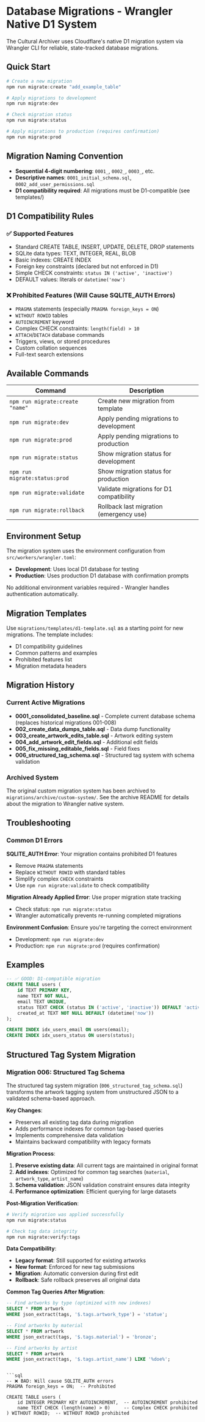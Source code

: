# Database Migrations - Wrangler Native D1 System

The Cultural Archiver uses Cloudflare's native D1 migration system via Wrangler CLI for reliable, state-tracked database migrations.

## Quick Start

```powershell
# Create a new migration
npm run migrate:create "add_example_table"

# Apply migrations to development
npm run migrate:dev

# Check migration status
npm run migrate:status

# Apply migrations to production (requires confirmation)
npm run migrate:prod
```

## Migration Naming Convention

- **Sequential 4-digit numbering**: `0001_`, `0002_`, `0003_`, etc.
- **Descriptive names**: `0001_initial_schema.sql`, `0002_add_user_permissions.sql`
- **D1 compatibility required**: All migrations must be D1-compatible (see templates/)

## D1 Compatibility Rules

### ✅ Supported Features

- Standard CREATE TABLE, INSERT, UPDATE, DELETE, DROP statements
- SQLite data types: TEXT, INTEGER, REAL, BLOB
- Basic indexes: CREATE INDEX
- Foreign key constraints (declared but not enforced in D1)
- Simple CHECK constraints: `status IN ('active', 'inactive')`
- DEFAULT values: literals or `datetime('now')`

### ❌ Prohibited Features (Will Cause SQLITE_AUTH Errors)

- `PRAGMA` statements (especially `PRAGMA foreign_keys = ON`)
- `WITHOUT ROWID` tables
- `AUTOINCREMENT` keyword
- Complex CHECK constraints: `length(field) > 10`
- `ATTACH`/`DETACH` database commands
- Triggers, views, or stored procedures
- Custom collation sequences
- Full-text search extensions

## Available Commands

| Command                         | Description                              |
| ------------------------------- | ---------------------------------------- |
| `npm run migrate:create "name"` | Create new migration from template       |
| `npm run migrate:dev`           | Apply pending migrations to development  |
| `npm run migrate:prod`          | Apply pending migrations to production   |
| `npm run migrate:status`        | Show migration status for development    |
| `npm run migrate:status:prod`   | Show migration status for production     |
| `npm run migrate:validate`      | Validate migrations for D1 compatibility |
| `npm run migrate:rollback`      | Rollback last migration (emergency use)  |

## Environment Setup

The migration system uses the environment configuration from `src/workers/wrangler.toml`:

- **Development**: Uses local D1 database for testing
- **Production**: Uses production D1 database with confirmation prompts

No additional environment variables required - Wrangler handles authentication automatically.

## Migration Templates

Use `migrations/templates/d1-template.sql` as a starting point for new migrations. The template includes:

- D1 compatibility guidelines
- Common patterns and examples
- Prohibited features list
- Migration metadata headers

## Migration History

### Current Active Migrations

- **0001_consolidated_baseline.sql** - Complete current database schema (replaces historical migrations 001-008)
- **002_create_data_dumps_table.sql** - Data dump functionality
- **003_create_artwork_edits_table.sql** - Artwork editing system
- **004_add_artwork_edit_fields.sql** - Additional edit fields
- **005_fix_missing_editable_fields.sql** - Field fixes
- **006_structured_tag_schema.sql** - Structured tag system with schema validation

### Archived System

The original custom migration system has been archived to `migrations/archive/custom-system/`. See the archive README for details about the migration to Wrangler native system.

## Troubleshooting

### Common D1 Errors

**SQLITE_AUTH Error**: Your migration contains prohibited D1 features

- Remove `PRAGMA` statements
- Replace `WITHOUT ROWID` with standard tables
- Simplify complex `CHECK` constraints
- Use `npm run migrate:validate` to check compatibility

**Migration Already Applied Error**: Use proper migration state tracking

- Check status: `npm run migrate:status`
- Wrangler automatically prevents re-running completed migrations

**Environment Confusion**: Ensure you're targeting the correct environment

- Development: `npm run migrate:dev`
- Production: `npm run migrate:prod` (requires confirmation)

## Examples

```sql
-- ✅ GOOD: D1-compatible migration
CREATE TABLE users (
    id TEXT PRIMARY KEY,
    name TEXT NOT NULL,
    email TEXT UNIQUE,
    status TEXT CHECK (status IN ('active', 'inactive')) DEFAULT 'active',
    created_at TEXT NOT NULL DEFAULT (datetime('now'))
);

CREATE INDEX idx_users_email ON users(email);
CREATE INDEX idx_users_status ON users(status);
```

## Structured Tag System Migration

### Migration 006: Structured Tag Schema

The structured tag system migration (`006_structured_tag_schema.sql`) transforms the artwork tagging system from unstructured JSON to a validated schema-based approach.

**Key Changes**:
- Preserves all existing tag data during migration
- Adds performance indexes for common tag-based queries
- Implements comprehensive data validation
- Maintains backward compatibility with legacy formats

**Migration Process**:
1. **Preserve existing data**: All current tags are maintained in original format
2. **Add indexes**: Optimized for common tag searches (`material`, `artwork_type`, `artist_name`)
3. **Schema validation**: JSON validation constraint ensures data integrity
4. **Performance optimization**: Efficient querying for large datasets

**Post-Migration Verification**:
```bash
# Verify migration was applied successfully
npm run migrate:status

# Check tag data integrity
npm run migrate:verify:tags
```

**Data Compatibility**:
- **Legacy format**: Still supported for existing artworks
- **New format**: Enforced for new tag submissions  
- **Migration**: Automatic conversion during first edit
- **Rollback**: Safe rollback preserves all original data

**Common Tag Queries After Migration**:
```sql
-- Find artworks by type (optimized with new indexes)
SELECT * FROM artwork 
WHERE json_extract(tags, '$.tags.artwork_type') = 'statue';

-- Find artworks by material
SELECT * FROM artwork 
WHERE json_extract(tags, '$.tags.material') = 'bronze';

-- Find artworks by artist
SELECT * FROM artwork 
WHERE json_extract(tags, '$.tags.artist_name') LIKE '%doe%';
```
```

```sql
-- ❌ BAD: Will cause SQLITE_AUTH errors
PRAGMA foreign_keys = ON;  -- Prohibited

CREATE TABLE users (
    id INTEGER PRIMARY KEY AUTOINCREMENT,  -- AUTOINCREMENT prohibited
    name TEXT CHECK (length(name) > 0)     -- Complex CHECK prohibited
) WITHOUT ROWID;  -- WITHOUT ROWID prohibited
```
